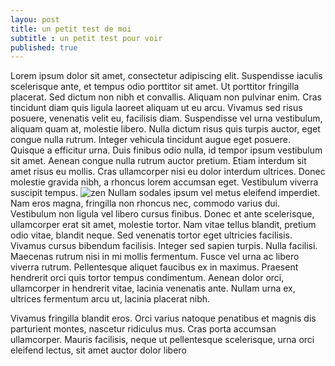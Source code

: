 ```yaml
---
layou: post
title: un petit test de moi
subtitle : un petit test pour voir
published: true
---
```

 Lorem ipsum dolor sit amet, consectetur adipiscing elit. Suspendisse iaculis scelerisque ante, et tempus odio porttitor sit amet. Ut porttitor fringilla placerat. Sed dictum non nibh et convallis. Aliquam non pulvinar enim. Cras tincidunt diam quis ligula laoreet aliquam ut eu arcu. Vivamus sed risus posuere, venenatis velit eu, facilisis diam. Suspendisse vel urna vestibulum, aliquam quam at, molestie libero. Nulla dictum risus quis turpis auctor, eget congue nulla rutrum. Integer vehicula tincidunt augue eget posuere. Quisque a efficitur urna. Duis finibus odio nulla, id tempor ipsum vestibulum sit amet. Aenean congue nulla rutrum auctor pretium. Etiam interdum sit amet risus eu mollis. Cras ullamcorper nisi eu dolor interdum ultrices. Donec molestie gravida nibh, a rhoncus lorem accumsan eget. Vestibulum viverra suscipit tempus.
![zen](https://www.publicdomainpictures.net/static/images/velka/index.jpg)
Nullam sodales ipsum vel metus eleifend imperdiet. Nam eros magna, fringilla non rhoncus nec, commodo varius dui. Vestibulum non ligula vel libero cursus finibus. Donec et ante scelerisque, ullamcorper erat sit amet, molestie tortor. Nam vitae tellus blandit, pretium odio vitae, blandit neque. Sed venenatis tortor eget ultricies facilisis. Vivamus cursus bibendum facilisis. Integer sed sapien turpis. Nulla facilisi. Maecenas rutrum nisi in mi mollis fermentum. Fusce vel urna ac libero viverra rutrum. Pellentesque aliquet faucibus ex in maximus. Praesent hendrerit orci quis tortor tempus condimentum. Aenean dolor orci, ullamcorper in hendrerit vitae, lacinia venenatis ante. Nullam urna ex, ultrices fermentum arcu ut, lacinia placerat nibh.

Vivamus fringilla blandit eros. Orci varius natoque penatibus et magnis dis parturient montes, nascetur ridiculus mus. Cras porta accumsan ullamcorper. Mauris facilisis, neque ut pellentesque scelerisque, urna orci eleifend lectus, sit amet auctor dolor libero 
